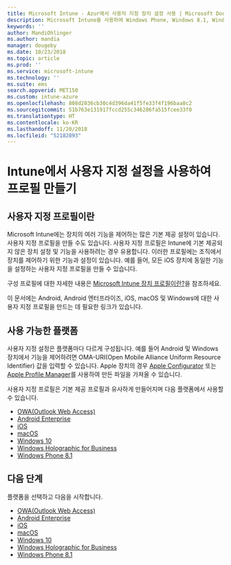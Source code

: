 ```yaml
---
title: Microsoft Intune - Azur에서 사용자 지정 장치 설정 사용 | Microsoft Docs
description: Microsoft Intune을 사용하여 Windows Phone, Windows 8.1, Windows 10 이상, Android, Android 엔터프라이즈, macOS 및 iOS 장치에 대한 사용자 지정 설정을 사용할 프로필 추가 또는 만들기
keywords: ''
author: MandiOhlinger
ms.author: mandia
manager: dougeby
ms.date: 10/23/2018
ms.topic: article
ms.prod: ''
ms.service: microsoft-intune
ms.technology: ''
ms.suite: ems
search.appverid: MET150
ms.custom: intune-azure
ms.openlocfilehash: 808d2036cb30c4d396da41f5fe33f4f196baa8c2
ms.sourcegitcommit: 51b763e131917fccd255c346286fa515fcee33f0
ms.translationtype: HT
ms.contentlocale: ko-KR
ms.lasthandoff: 11/20/2018
ms.locfileid: "52182893"
---
```

# <a name="create-a-profile-with-custom-settings-in-intune"></a>Intune에서 사용자 지정 설정을 사용하여 프로필 만들기

## <a name="what-are-custom-profiles"></a>사용자 지정 프로필이란

Microsoft Intune에는 장치의 여러 기능을 제어하는 많은 기본 제공 설정이 있습니다. 사용자 지정 프로필을 만들 수도 있습니다. 사용자 지정 프로필은 Intune에 기본 제공되지 않은 장치 설정 및 기능을 사용하려는 경우 유용합니다. 이러한 프로필에는 조직에서 장치를 제어하기 위한 기능과 설정이 있습니다. 예를 들어, 모든 iOS 장치에 동일한 기능을 설정하는 사용자 지정 프로필을 만들 수 있습니다.

구성 프로필에 대한 자세한 내용은 [Microsoft Intune 장치 프로필이란?](device-profiles.md)을 참조하세요. 

이 문서에는 Android, Android 엔터프라이즈, iOS, macOS 및 Windows에 대한 사용자 지정 프로필을 만드는 데 필요한 링크가 있습니다.

## <a name="available-platforms"></a>사용 가능한 플랫폼

사용자 지정 설정은 플랫폼마다 다르게 구성됩니다. 예를 들어 Android 및 Windows 장치에서 기능을 제어하려면 OMA-URI(Open Mobile Alliance Uniform Resource Identifier) 값을 입력할 수 있습니다. Apple 장치의 경우 [Apple Configurator](https://itunes.apple.com/us/app/apple-configurator-2/id1037126344?mt=12) 또는 [Apple Profile Manager](https://support.apple.com/profile-manager)를 사용하여 만든 파일을 가져올 수 있습니다.

사용자 지정 프로필은 기본 제공 프로필과 유사하게 만들어지며 다음 플랫폼에서 사용할 수 있습니다.

- [OWA(Outlook Web Access)](custom-settings-android.md)
- [Android Enterprise](custom-settings-android-for-work.md)
- [iOS](custom-settings-ios.md)
- [macOS](custom-settings-macos.md)
- [Windows 10](custom-settings-windows-10.md)
- [Windows Holographic for Business](custom-settings-windows-holographic.md)
- [Windows Phone 8.1](custom-settings-windows-phone-8-1.md)

## <a name="next-steps"></a>다음 단계

플랫폼을 선택하고 다음을 시작합니다.

- [OWA(Outlook Web Access)](custom-settings-android.md)
- [Android Enterprise](custom-settings-android-for-work.md)
- [iOS](custom-settings-ios.md)
- [macOS](custom-settings-macos.md)
- [Windows 10](custom-settings-windows-10.md)
- [Windows Holographic for Business](custom-settings-windows-holographic.md)
- [Windows Phone 8.1](custom-settings-windows-phone-8-1.md)